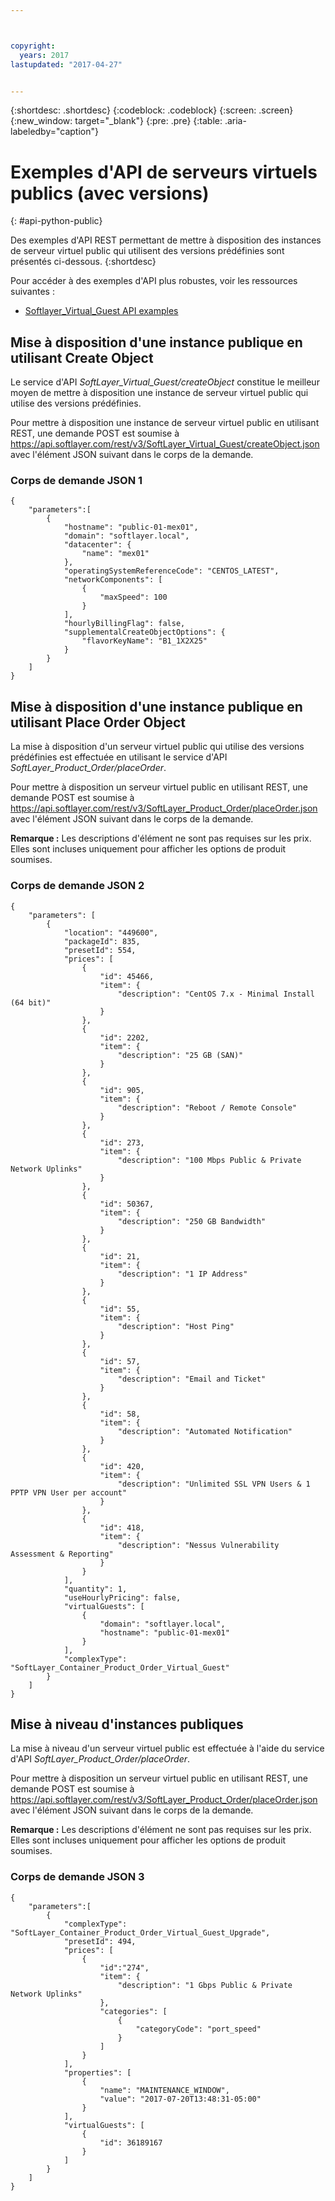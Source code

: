 ```yaml
---



copyright:
  years: 2017
lastupdated: "2017-04-27"


---
```


{:shortdesc: .shortdesc}
{:codeblock: .codeblock}
{:screen: .screen}
{:new_window: target="_blank"}
{:pre: .pre}
{:table: .aria-labeledby="caption"}

# Exemples d'API de serveurs virtuels publics (avec versions)
{: #api-python-public} 

Des exemples d'API REST permettant de mettre à disposition des instances de serveur virtuel public qui utilisent des versions prédéfinies sont présentés ci-dessous.
{:shortdesc}

Pour accéder à des exemples d'API plus robustes, voir les ressources suivantes :
* [Softlayer_Virtual_Guest API examples](https://softlayer.github.io/classes/softlayer_virtual_guest/)

## Mise à disposition d'une instance publique en utilisant Create Object
Le service d'API *SoftLayer_Virtual_Guest/createObject* constitue le meilleur moyen de mettre à disposition une instance de serveur virtuel public qui utilise des versions prédéfinies.

Pour mettre à disposition une instance de serveur virtuel public en utilisant REST, une demande POST est soumise à https://api.softlayer.com/rest/v3/SoftLayer_Virtual_Guest/createObject.json avec l'élément JSON suivant dans le corps de la demande.

### Corps de demande JSON 1
```
{
    "parameters":[
        {
            "hostname": "public-01-mex01",
            "domain": "softlayer.local",
            "datacenter": {
                "name": "mex01"  
            },
            "operatingSystemReferenceCode": "CENTOS_LATEST",
            "networkComponents": [
                {
                    "maxSpeed": 100
                }
            ],
            "hourlyBillingFlag": false,
            "supplementalCreateObjectOptions": {
                "flavorKeyName": "B1_1X2X25"
            }
        }
    ]
}
```

## Mise à disposition d'une instance publique en utilisant Place Order Object
La mise à disposition d'un serveur virtuel public qui utilise des versions prédéfinies est effectuée en utilisant le service d'API *SoftLayer_Product_Order/placeOrder*.

Pour mettre à disposition un serveur virtuel public en utilisant REST, une demande POST est soumise à https://api.softlayer.com/rest/v3/SoftLayer_Product_Order/placeOrder.json avec l'élément JSON suivant dans le corps de la demande.

**Remarque :** Les descriptions d'élément ne sont pas requises sur les prix. Elles sont incluses uniquement pour afficher les options de produit soumises.

### Corps de demande JSON 2
```
{
    "parameters": [
        {
            "location": "449600",
            "packageId": 835,
            "presetId": 554,
            "prices": [
                {
                    "id": 45466,
                    "item": {
                        "description": "CentOS 7.x - Minimal Install (64 bit)"
                    }
                },
                {
                    "id": 2202,
                    "item": {
                        "description": "25 GB (SAN)"
                    }
                },
                {
                    "id": 905,
                    "item": {
                        "description": "Reboot / Remote Console"
                    }
                },
                {
                    "id": 273,
                    "item": {
                        "description": "100 Mbps Public & Private Network Uplinks"
                    }
                },
                {
                    "id": 50367,
                    "item": {
                        "description": "250 GB Bandwidth"
                    }
                },
                {
                    "id": 21,
                    "item": {
                        "description": "1 IP Address"
                    }
                },
                {
                    "id": 55,
                    "item": {
                        "description": "Host Ping"
                    }
                },
                {
                    "id": 57,
                    "item": {
                        "description": "Email and Ticket"
                    }
                },
                {
                    "id": 58,
                    "item": {
                        "description": "Automated Notification"
                    }
                },
                {
                    "id": 420,
                    "item": {
                        "description": "Unlimited SSL VPN Users & 1 PPTP VPN User per account"
                    }
                },
                {
                    "id": 418,
                    "item": {
                        "description": "Nessus Vulnerability Assessment & Reporting"
                    }
                }
            ],
            "quantity": 1,
            "useHourlyPricing": false,
            "virtualGuests": [
                {
                    "domain": "softlayer.local",
                    "hostname": "public-01-mex01"
                }
            ],
            "complexType": "SoftLayer_Container_Product_Order_Virtual_Guest"
        }
    ]
}
```

## Mise à niveau d'instances publiques
La mise à niveau d'un serveur virtuel public est effectuée à l'aide du service d'API *SoftLayer_Product_Order/placeOrder*.

Pour mettre à disposition un serveur virtuel public en utilisant REST, une demande POST est soumise à https://api.softlayer.com/rest/v3/SoftLayer_Product_Order/placeOrder.json avec l'élément JSON suivant dans le corps de la demande.

**Remarque :** Les descriptions d'élément ne sont pas requises sur les prix. Elles sont incluses uniquement pour afficher les options de produit soumises.

### Corps de demande JSON 3
```
{
    "parameters":[
        {
            "complexType": "SoftLayer_Container_Product_Order_Virtual_Guest_Upgrade",
            "presetId": 494,
            "prices": [
                {
                    "id":"274",
                    "item": {
                        "description": "1 Gbps Public & Private Network Uplinks"
                    },
                    "categories": [
                        {
                            "categoryCode": "port_speed"
                        }
                    ]
                }
            ],
            "properties": [
                {
                    "name": "MAINTENANCE_WINDOW",
                    "value": "2017-07-20T13:48:31-05:00"
                }
            ],
            "virtualGuests": [
                {
                    "id": 36189167
                }
            ]
        }
    ]
}
```
